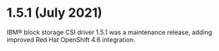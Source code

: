 # 1.5.1 (July 2021)

IBM® block storage CSI driver 1.5.1 was a maintenance release, adding improved Red Hat OpenShift 4.6 integration.